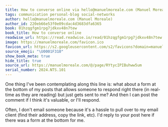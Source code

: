 ```yaml
---
title: How to converse online via hello@manuelmoreale.com (Manuel Moreale)
tags: communication personal-blog social-networks
author: hello@manuelmoreale.com (Manuel Moreale)
author_id: 220eb66e53f0e09cdac4d3683dfa6365
book: 01hzqgfgm1rpg7jdkxv48n7tew
book_title: How to converse online
readwise_url: https://read.readwise.io/read/01hzqgfgm1rpg7jdkxv48n7tew
image: https://manuelmoreale.com/favicon.ico
favicon_url: https://s2.googleusercontent.com/s2/favicons?domain=manuelmoreale.com
source_emoji: "\U0001F310"
show_book_meta: true
hide_title: true
source_url: https://manuelmoreale.com/@/page/RYtycIPIBuhww5um
serial_number: 2024.NTS.101
---
```

One thing I've been contemplating along this line is: what about a form at the bottom of my posts that allows someone to respond right there (in real-time as they are reading) but just gets sent to me? And then I can post the comment if I think it's valuable, or I'll respond. 

Often, I don't email someone because it's a hassle to pull over to my email client (find their address, copy the link, etc). I'd reply to your post here if there was a form at the bottom for me.
